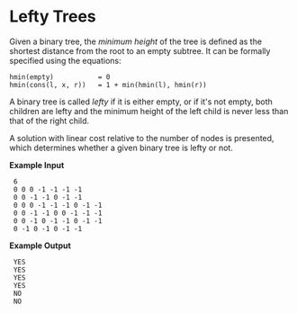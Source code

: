 # Lefty Trees

Given a binary tree, the *minimum height* of the tree is defined as the shortest distance from the root to an empty subtree. It can be formally specified using the equations:

    hmin(empty)           = 0
    hmin(cons(l, x, r))   = 1 + min(hmin(l), hmin(r))
    
A binary tree is called *lefty* if it is either empty, or if it's not empty, both children are lefty and the minimum height of the left child is never less than that of the right child.

A solution with linear cost relative to the number of nodes is presented, which determines whether a given binary tree is lefty or not.

**Example Input**

     6
     0 0 0 -1 -1 -1 -1 
     0 0 -1 -1 0 -1 -1 
     0 0 0 -1 -1 -1 0 -1 -1 
     0 0 -1 -1 0 0 -1 -1 -1
     0 0 -1 0 -1 -1 0 -1 -1
     0 -1 0 -1 0 -1 -1

**Example Output**

     YES
     YES
     YES
     YES
     NO
     NO
